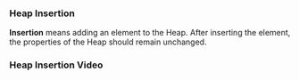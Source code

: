 ### Heap Insertion

**Insertion** means adding an element to the Heap. After inserting the element, the properties of the Heap should remain unchanged.

### Heap Insertion Video
